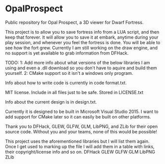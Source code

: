 # OpalProspect
Public repository for Opal Prospect, a 3D viewer for Dwarf Fortress.

This project is to allow you to save fortress info from a LUA script, and then keep that forever. It will allow you to save it at 
embark, anytime during your play session, and whenever you feel the fortress is done. You will be able to see how the fort grew.
Currently I am still working on the draw engine, and no support is yet available to grab information from DFHack.

TODO:
1: Add more info about what versions of the below libraries I am using and even a .dll download so you don't have to aquire and build them
yourself.
2: CMake support so it isn't a windows only program.

Info about how to write code is currently in code format.txt.

MIT license. Include in all files just to be safe. Stored in LICENSE.txt

Info about the current design is in design.txt.

Currently it is designed to be built in Microsoft Visual Studio 2015. I want to add support for CMake later so it can easily be built on other platforms.

Thank you to DFHack, GLEW, GLFW, GLM, LibPNG, and ZLib for their open source code. Without you and your teams, none of this would be possible!

This project uses the aforementioned libraries but I will list them again. Once I get used to marking up the file I will add them in a table with links, their copyright/license info and so on.
DFHack
GLEW
GLFW
GLM
LibPNG
ZLib